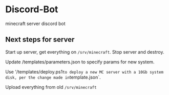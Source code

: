 # Discord-Bot
minecraft server discord bot

## Next steps for server

Start up server, get everything on `/srv/minecraft`. Stop server and destroy.

Update /templates/parameters.json to specify params for new system.

Use '/templates/deploy.ps1` to deploy a new MC server with a 10Gb system
disk, per the change made in `template.json`.

Upload everything from old `/srv/minecraft`

